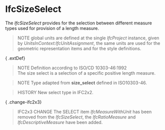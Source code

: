 IfcSizeSelect
=============
The _IfcSizeSelect_ provides for the selection between different measure types
used for provision of a length measure.  
  
> NOTE  global units are defined at the single _IfcProject_ instance, given by
> _UnitsInContext:IfcUnitAssignment_, the same units are used for the
> geometric representation items and for the style definitions.  
  
{ .extDef}  
> NOTE  Definition according to ISO/CD 10303-46:1992  
> The size select is a selection of a specific positive length measure.  
  
> NOTE  Type adapted from **size_select** defined in ISO10303-46.  
  
> HISTORY  New select type in IFC2x2.  
  
{ .change-ifc2x3}  
> IFC2x3 CHANGE  The SELECT item _IfcMeasureWithUnit_ has been removed from
> the _IfcSizeSelect_, the _IfcRatioMeasure_ and _IfcDescriptiveMeasure_ have
> been added.  


